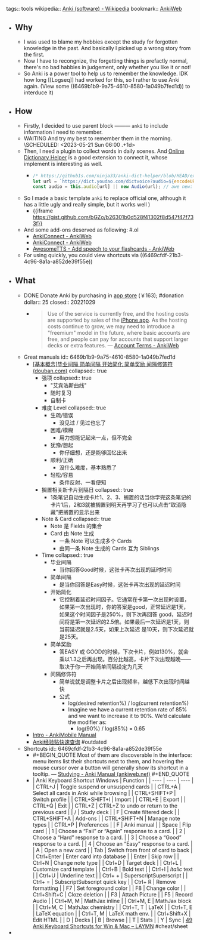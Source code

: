 tags:: tools
wikipedia:: [Anki (software) - Wikipedia](https://en.wikipedia.org/wiki/Anki_(software))
bookmark:: [AnkiWeb](https://ankiweb.net)

- ## Why
  - I was used to blame my hobbies except the study for forgotten knowledge in the past. And basically I picked up a wrong story from the first.
  - Now I have to recongnize, the forgetting things is prefactly normal, there's no bad habbies in judgement, only whether you like it or not!
  - So Anki is a power tool to help us to remember the knowledge. IDK how long [[Logseq]] had worked for this, so I rather to use Anki again. (View some ((6469b1b9-9a75-4610-8580-1a049b7fed1d)) to interduce it)
- ## How
  - Firstly, I decided to use parent block ——— `anki` to include information I need to remember.
  - WAITING And try my best to remember them in the morning.
    \SCHEDULED: <2023-05-21 Sun 06:00 .+1d>
  - Then, I need a plugin to collect words in daily scenes. And [Online Dictionary Helper](https://chrome.google.com/webstore/detail/online-dictionary-helper/lppjdajkacanlmpbbcdkccjkdbpllajb) is a good extension to connect it, whose implement is interesting as well.
    - ```js
      /* https://github1s.com/ninja33/anki-dict-helper/blob/HEAD/ext/fg/js/client.js#L174-L181 */
      let url = `https://dict.youdao.com/dictvoice?audio=${encodeURIComponent(definition.expression)}`; //api of youdao audio
      const audio = this.audio[url] || new Audio(url); // awe new: 
      ```
  - So I made a basic template `anki` to replace official one, although it has a little ugly and really simple, but it works well )
    - {{iframe https://gist.github.com/bGZo/b26301b0d528f41302f8d547f47f733f}}
  - And some add-ons deserved as following: #.ol
    - [AnkiConnect - AnkiWeb](https://ankiweb.net/shared/info/2055492159)
    - [AnkiConnect - AnkiWeb](https://ankiweb.net/shared/info/2055492159)
    - [AwesomeTTS - Add speech to your flashcards - AnkiWeb](https://ankiweb.net/shared/info/1436550454)
  - For using quickly, you could view shortcuts via ((6469cfdf-21b3-4c96-8a1a-a852de39f55e))
- ## What
  - DONE Donate Anki by purchasing in [app store](https://apps.apple.com/us/app/ankimobile-flashcards/id373493387) (￥163); #donation 
    dollar:: 25
    closed:: 20221029
    - > Use of the service is currently free, and the hosting costs are supported by sales of the [iPhone app](http://ankisrs.net/docs/AnkiMobile.html). As the hosting costs continue to grow, we may need to introduce a "freemium" model in the future, where basic accounts are free, and people can pay for accounts that support larger decks or extra features.
      — [Account Terms - AnkiWeb](https://ankiweb.net/account/terms)
  - Great manuals
    id:: 6469b1b9-9a75-4610-8580-1a049b7fed1d
    - [[基本概念]毕业间隔 简单间隔 开始简化 简单奖励 间隔修饰符 (douban.com)](https://www.douban.com/group/topic/79949605)
      collapsed:: true
      - 强项
        collapsed:: true
        - "艾宾浩斯曲线"
        - 随时复习
        - 自制卡
      - 难度 Level
        collapsed:: true
        - 生疏/错误
          - 没见过 / 见过也忘了
        - 困难/模糊
          - 用力想能记起来一点，但不完全
        - 犹豫/想起
          - 你仔细想，还是能够回忆出来
        - 顺利/正确
          - 没什么难度，基本熟悉了
        - 轻松/容易
          - 条件反射、一看便知
      - 搁置相关新卡片到隔日
        collapsed:: true
        - 1条笔记自动生成卡片1、2、3、搁置的话当你学完这条笔记的卡片1后，2和3就被搁置到明天再学习了也可以点击“取消隐藏”把搁置的显示出来
      - Note & Card
        collapsed:: true
        - Note 是 Fields 的集合
        - Card 由 Note 生成
          - 一条 Note 可以生成多个 Cards
          - 由同一条 Note 生成的 Cards 互为 Siblings
      - Time
        collapsed:: true
        - 毕业间隔
          - 当你回答Good时候，这张卡再次出现的延时时间
        - 简单间隔
          - 是当你回答是Easy时候，这张卡再次出现的延迟时间
        - 开始简化
          - 它控制着延迟时间因子。它通常在卡第一次出现时设置，如果第一次出现时，你的答案是good，正常延迟是1天，如果这个时间因子是250%，则下次再回答 good，延迟时间将是第一次延迟的2.5倍。如果最后一次延迟是1天，则当前延迟就是2.5天，如果上次延迟 是10天，则下次延迟就是25天。
        - 简单奖励
          - 答EASY 或 GOOD的时候，下次卡片，例如130%，就会乘以1.3之后再出现。百分比越高，卡片下次出现越晚——取决于你一开始简单间隔设定为几天
        - 间隔修饰符
          - 简单说就是调整卡片之后出现频率，越低下次出现时间越快
          - 公式
            - log(desired retention%) / log(current retention%)
            - Imagine we have a current retention rate of 85% and we want to increase it to 90%. We’d calculate the modifier as:
              - log(90%) / log(85%) = 0.65
    - [Intro - AnkiMobile Manual](https://docs.ankimobile.net/)
    - [Anki经验贴快速查询](https://www.douban.com/group/topic/80413417/) #outdated
  - Shortcuts
    id:: 6469cfdf-21b3-4c96-8a1a-a852de39f55e
    - #+BEGIN_QUOTE
      Most of them are discoverable in the interface: menu items list their shortcuts next to them, and hovering the mouse cursor over a button will generally show its shortcut in a tooltip.
      — [Studying - Anki Manual (ankiweb.net)](https://docs.ankiweb.net/studying.html?highlight=shortc#keyboard-shortcuts)
      #+END_QUOTE
    - | Anki Keyboard Shortcut Windows | Function |
      | ---- | ---- | ---- |
      | CTRL+J | Toggle suspend or unsuspend cards |
      | CTRL+A | Select all cards in Anki while browsing |
      | CTRL+SHIFT+P | Switch profile |
      | CTRL+SHIFT+I | Import |
      | CTRL+E | Export |
      | CTRL+Q | Exit |
      | CTRL+Z | CTRL+Z to undo or return to the previous card |
      | / | Study deck |
      | F | Create filtered deck |
      | CTRL+SHIFT+A | Add-ons |
      | CTRL+SHIFT+N | Manage note types |
      | CTRL+P | Preferences |
      | F | Anki manual |
      | Space | Flip card |
      | 1 | Choose a “Fail” or “Again” response to a card. |
      | 2 | Choose a “Hard” response to a card. |
      | 3 | Choose a “Good” response to a card. |
      | 4 | Choose an “Easy” response to a card. |
      | A | Open a new card |
      | Tab | Switch from front of card to back |
      | Ctrl+Enter | Enter card into database |
      | Enter | Skip row |
      | Ctrl+N | Change note type |
      | Ctrl+D | Target deck |
      | Ctrl+L | Customize card template |
      | Ctrl+B | Bold text |
      | Ctrl+I | *Italic* text |
      | Ctrl+U | Underline text |
      | Ctrl+ + | SuperscriptSuperscript |
      | Ctrl+ = | SubscriptSubscript quick key |
      | Ctrl+ R | Remove formatting |
      | F7 | Set foreground color |
      | F8 | Change color |
      | Ctrl+Shift+C | Cloze deletion |
      | F3 | Attach Picture |
      | F5 | Record Audio |
      | Ctrl+M, M | MathJax inline |
      | Ctrl+M, E | MathJax block |
      | Ctrl+M, C | MathJax chemistry |
      | Ctrl+T, T | LaTeX |
      | Ctrl+T, E | LaTeX equation |
      | Ctrl+T, M | LaTeX math env. |
      | Ctrl+Shift+X | Edit HTML |
      | D | Decks |
      | B | Browse |
      | T | Stats |
      | Y | Sync |
      [49 Anki Keyboard Shortcuts for Win & Mac – LAYMN](https://laymn.com/anki-keyboard-shortcuts/) #cheat/sheet
-